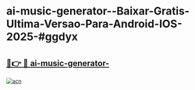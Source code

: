 # ai-music-generator--Baixar-Gratis-Ultima-Versao-Para-Android-IOS-2025-#ggdyx

# <h2><a href="https://ainizakaria.my?title=ai-music-generator-&ref=24M">🔗👉 🔴 ai-music-generator-</a></h2>

[![acn](https://github.com/user-attachments/assets/0f9c940e-d8b0-45ae-aac7-cd30a18b3e1c)](https://ainizakaria.my?title=ai-music-generator-&ref=24M)

